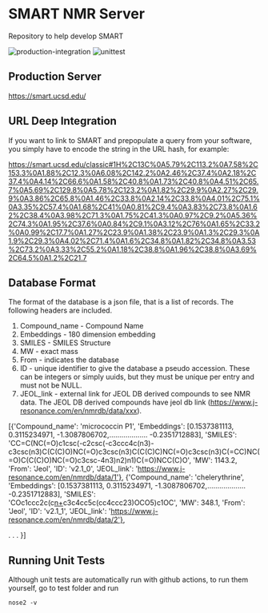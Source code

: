 # SMART NMR Server

Repository to help develop SMART 

![production-integration](https://github.com/mwang87/SMART_NMR/workflows/production-integration/badge.svg)
![unittest](https://github.com/mwang87/SMART_NMR/workflows/unittest/badge.svg)


## Production Server 

https://smart.ucsd.edu/

## URL Deep Integration

If you want to link to SMART and prepopulate a query from your software, you simply have to encode the string in the URL hash, for example:

https://smart.ucsd.edu/classic#1H%2C13C%0A5.79%2C113.2%0A7.58%2C153.3%0A1.88%2C12.3%0A6.08%2C142.2%0A2.46%2C37.4%0A2.18%2C37.4%0A4.14%2C66.6%0A1.58%2C40.8%0A1.73%2C40.8%0A4.51%2C65.7%0A5.69%2C129.8%0A5.78%2C123.2%0A1.82%2C29.9%0A2.27%2C29.9%0A3.86%2C65.8%0A1.46%2C33.8%0A2.14%2C33.8%0A4.01%2C75.1%0A3.35%2C57.4%0A1.68%2C41%0A0.81%2C9.4%0A3.83%2C73.8%0A1.62%2C38.4%0A3.98%2C71.3%0A1.75%2C41.3%0A0.97%2C9.2%0A5.36%2C74.3%0A1.95%2C37.6%0A0.84%2C9.1%0A3.12%2C76%0A1.65%2C33.2%0A0.99%2C17.7%0A1.27%2C23.9%0A1.38%2C23.9%0A1.3%2C29.3%0A1.9%2C29.3%0A4.02%2C71.4%0A1.6%2C34.8%0A1.82%2C34.8%0A3.53%2C73.2%0A3.33%2C55.2%0A1.18%2C38.8%0A1.96%2C38.8%0A3.69%2C64.5%0A1.2%2C21.7

## Database Format

The format of the database is a json file, that is a list of records. The following headers are included. 

1. Compound_name - Compound Name
1. Embeddings - 180 dimension embedding
1. SMILES - SMILES Structure
1. MW - exact mass
1. From - indicates the database
1. ID - unique identifier to give the database a pseudo accession. These can be integers or simply uuids, but they must be unique per entry and must not be NULL. 
1. JEOL_link - external link for JEOL DB derived compounds to see NMR data. The JEOL DB derived compounds have jeol db link (https://www.j-resonance.com/en/nmrdb/data/xxx). 


[{'Compound_name': 'micrococcin P1',
  'Embeddings': [0.1537381113, 0.3115234971, -1.3087806702,................... -0.2351712883],
  'SMILES': 'CC=C(NC(=O)c1csc(-c2csc(-c3ccc4c(n3)-c3csc(n3)C(C(C)O)NC(=O)c3csc(n3)C(C(C)C)NC(=O)c3csc(n3)C(=CC)NC(=O)C(C(C)O)NC(=O)c3csc-4n3)n2)n1)C(=O)NCC(C)O',
  'MW': 1143.2,
  'From': 'Jeol',
  'ID': 'v2.1_0',
  'JEOL_link': 'https://www.j-resonance.com/en/nmrdb/data/1'},
 {'Compound_name': 'chelerythrine',
  'Embeddings': [0.1537381113, 0.3115234971, -1.3087806702,................... -0.2351712883],
  'SMILES': 'COc1ccc2c(c[n+](C)c3c4cc5c(cc4ccc23)OCO5)c1OC',
  'MW': 348.1,
  'From': 'Jeol',
  'ID': 'v2.1_1',
  'JEOL_link': 'https://www.j-resonance.com/en/nmrdb/data/2'},
  
  .
  .
  .
  }]

## Running Unit Tests

Although unit tests are automatically run with github actions, to run them yourself, go to test folder and run

```
nose2 -v
```
